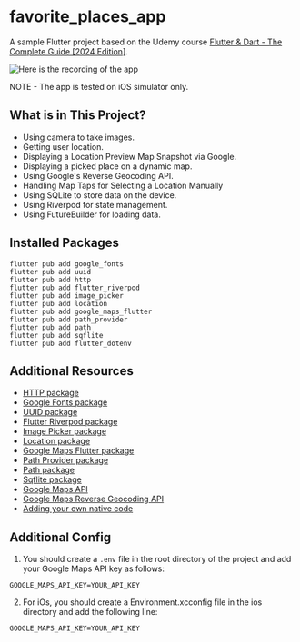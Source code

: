 # favorite_places_app

A sample Flutter project based on the Udemy course [Flutter & Dart - The Complete Guide [2024 Edition]](https://www.udemy.com/course/fluhttps://www.udemy.com/course/learn-flutter-dart-to-build-ios-android-apps/).

![Here is the recording of the app](recording.gif)

NOTE - The app is tested on iOS simulator only.

## What is in This Project?

* Using camera to take images.
* Getting user location.
* Displaying a Location Preview Map Snapshot via Google.
* Displaying a picked place on a dynamic map.
* Using Google's Reverse Geocoding API.
* Handling Map Taps for Selecting a Location Manually
* Using SQLite to store data on the device. 
* Using Riverpod for state management.
* Using FutureBuilder for loading data.

## Installed Packages

```shell
flutter pub add google_fonts
flutter pub add uuid
flutter pub add http
flutter pub add flutter_riverpod
flutter pub add image_picker
flutter pub add location
flutter pub add google_maps_flutter
flutter pub add path_provider
flutter pub add path
flutter pub add sqflite
flutter pub add flutter_dotenv
```

## Additional Resources

* [HTTP package](https://pub.dev/packages/http)
* [Google Fonts package](https://pub.dev/packages/google_fonts)
* [UUID package](https://pub.dev/packages/uuid)
* [Flutter Riverpod package](https://pub.dev/packages/flutter_riverpod)
* [Image Picker package](https://pub.dev/packages/image_picker)
* [Location package](https://pub.dev/packages/location)
* [Google Maps Flutter package](https://pub.dev/packages/google_maps_flutter)
* [Path Provider package](https://pub.dev/packages/path_provider)
* [Path package](https://pub.dev/packages/path)
* [Sqflite package](https://pub.dev/packages/sqflite)
* [Google Maps API](https://developers.google.com/maps/documentation/geocoding/start)
* [Google Maps Reverse Geocoding API](https://developers.google.com/maps/documentation/geocoding/requests-reverse-geocoding)
* [Adding your own native code](https://docs.flutter.dev/development/platform-integration/platform-channels)

## Additional Config
1. You should create a `.env` file in the root directory of the project and add your Google Maps API key as follows:

```shell
GOOGLE_MAPS_API_KEY=YOUR_API_KEY
```

2. For iOs, you should create a Environment.xcconfig file in the ios directory and add the following line:

```shell
GOOGLE_MAPS_API_KEY=YOUR_API_KEY
```